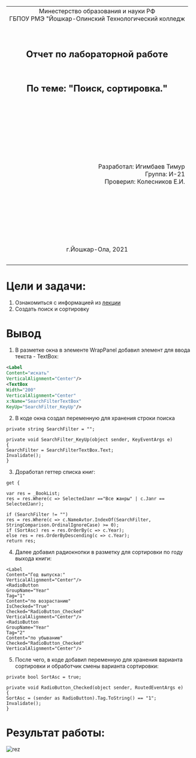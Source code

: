 <table style="width: 100%;">
  <tr>
    <td style="text-align: center; border: none;"> 
    Минестерство образования и науки РФ <br>
    ГБПОУ РМЭ "Йошкар-Олинский Технологический колледж </td>
  </tr>
  <tr>
    <td style="text-align: center; border: none; height: 15em;"><h2>Отчет по лабораторной работe<h2><br>
    По теме: "Поиск, сортировка."
    </td>
  </tr>
  <tr>
    <td style="text-align: right; border: none; height: 20em;">
      Разработал: Игимбаев Тимур<br/>
      Группа: И-21<br/>
      Проверил: Колесников Е.И.       
    </td>
  </tr>
  <tr>
    <td style="text-align: center; border: none; height: 5em;">
    г.Йошкар-Ола, 2021</td>
  </tr>
</table>

<div style="page-break-after: always;"></div>

# Цели и задачи:

1. Ознакомиться с информацией из [лекции](https://github.com/kolei/OAP/blob/master/articles/wpf_search_sort.md)
2. Создать поиск и сортировку

# Вывод 
1. В разметке окна в элементе WrapPanel добавил элемент для ввода текста - TextBox:
``` XML
<Label 
Content="искать" 
VerticalAlignment="Center"/>
<TextBox
Width="200"
VerticalAlignment="Center"
x:Name="SearchFilterTextBox" 
KeyUp="SearchFilter_KeyUp"/>
```
2. В коде окна создал переменную для хранения строки поиска 
```
private string SearchFilter = ""; 

private void SearchFilter_KeyUp(object sender, KeyEventArgs e)
{
SearchFilter = SearchFilterTextBox.Text;
Invalidate();
}
```
3. Доработал геттер списка книг:  
```
get {

var res = _BookList;
res = res.Where(c => SelectedJanr =="Все жанры" | c.Janr == SelectedJanr);

if (SearchFilter != "")
res = res.Where(c => c.NameAvtor.IndexOf(SearchFilter, StringComparison.OrdinalIgnoreCase) >= 0);
if (SortAsc) res = res.OrderBy(c => c.Year);
else res = res.OrderByDescending(c => c.Year);
return res;
```
4. Далее добавил радиокнопки в разметку для сортировки по году выхода книги:
```
<Label 
Content="Год выпуска:" 
VerticalAlignment="Center"/>
<RadioButton
GroupName="Year"
Tag="1"
Content="по возрастанию"
IsChecked="True"
Checked="RadioButton_Checked"
VerticalAlignment="Center"/>
<RadioButton
GroupName="Year"
Tag="2"
Content="по убыванию"
Checked="RadioButton_Checked"
VerticalAlignment="Center"/>
```
5. После чего, в коде добавил переменную для хранения варианта сортировки и обработчик смены варианта сортировки:
```
private bool SortAsc = true;

private void RadioButton_Checked(object sender, RoutedEventArgs e)
{
SortAsc = (sender as RadioButton).Tag.ToString() == "1";
Invalidate();
}
```

# Результат работы:
![rez](https://user-images.githubusercontent.com/78635110/118992595-75094080-b98d-11eb-90fa-f609ef4a3925.PNG)
